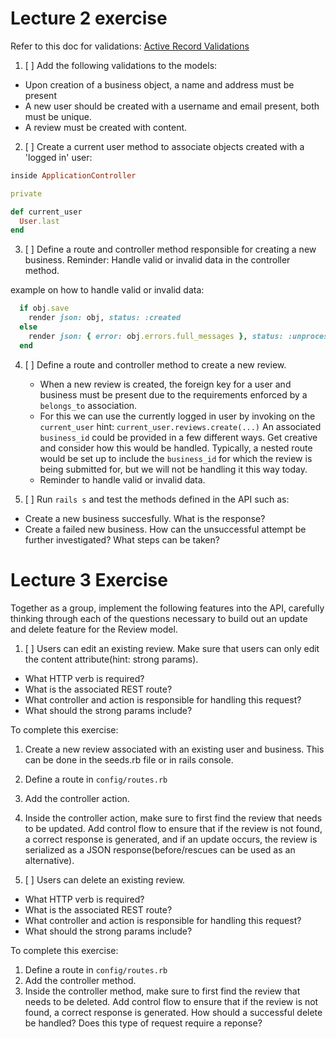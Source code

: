 # Lecture 2 exercise

Refer to this doc for validations: [Active Record Validations](https://guides.rubyonrails.org/active_record_validations.html)


1. [ ] Add the following validations to the models:

- Upon creation of a business object, a name and address must be present
- A new user should be created with a username and email present, both must be unique.
- A review must be created with content.

2. [ ] Create a current user method to associate objects created with a 'logged in' user:

```rb
inside ApplicationController

private

def current_user
  User.last
end
```
3. [ ] Define a route and controller method responsible for creating a new business. Reminder: Handle valid or invalid data in the controller method. 

example on how to handle valid or invalid data:

```rb
  if obj.save
    render json: obj, status: :created
  else
    render json: { error: obj.errors.full_messages }, status: :unprocessable_entity
  end
```

4. [ ] Define a route and controller method to create a new review. 
    - When a new review is created, the foreign key for a user and business must be present due to the requirements enforced by a `belongs_to` association. 
    - For this we can use the currently logged in user by invoking on the `current_user` hint: `current_user.reviews.create(...)` An associated `business_id` could be provided in a few different ways. Get creative and consider how this would be handled. Typically, a nested route would be set up to include the `business_id` for which the review is being submitted for, but we will not be handling it this way today. 
    - Reminder to handle valid or invalid data.

5. [ ] Run `rails s` and test the methods defined in the API such as:

- Create a new business succesfully. What is the response? 
- Create a failed new business. How can the unsuccessful attempt be further investigated? What steps can be taken?

# Lecture 3 Exercise 

Together as a group, implement the following features into the API, carefully thinking through each of the questions necessary to build out an update and delete feature for the Review model. 

1. [ ] Users can edit an existing review. Make sure that users can only edit the content attribute(hint: strong params). 

- What HTTP verb is required? 
- What is the associated REST route? 
- What controller and action is responsible for handling this request? 
- What should the strong params include?

To complete this exercise:
1. Create a new review associated with an existing user and business. This can be done in the seeds.rb file or in rails console.
2. Define a route in `config/routes.rb`
3. Add the controller action. 
4. Inside the controller action, make sure to first find the review that needs to be updated. Add control flow to ensure that if the review is not found, a correct response is generated, and if an update occurs, the review is serialized as a JSON response(before/rescues can be used as an alternative).

2. [ ] Users can delete an existing review. 

- What HTTP verb is required? 
- What is the associated REST route? 
- What controller and action is responsible for handling this request? 
- What should the strong params include?

To complete this exercise:
1. Define a route in `config/routes.rb`
2. Add the controller method. 
3. Inside the controller method, make sure to first find the review that needs to be deleted. Add control flow to ensure that if the review is not found, a correct response is generated. How should a successful delete be handled? Does this type of request require a reponse?
